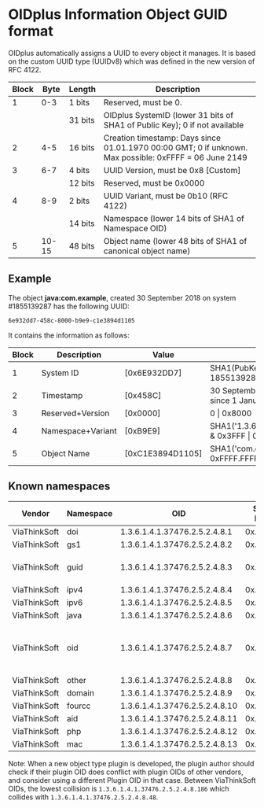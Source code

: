 # OIDplus Information Object GUID format

OIDplus automatically assigns a UUID to every object it manages. It is based on the custom UUID type (UUIDv8) which was defined in the new version of RFC 4122.

| Block | Byte | Length | Description |
|--|--|--|--|
| 1 | 0-3 |  1 bits | Reserved, must be 0. |
|   |     | 31 bits | OIDplus SystemID (lower 31 bits of SHA1 of Public Key); 0 if not available  |
| 2 | 4-5 | 16 bits | Creation timestamp: Days since 01.01.1970 00:00 GMT; 0 if unknown. Max possible: 0xFFFF = 06 June 2149 |
| 3 | 6-7 |  4 bits | UUID Version, must be 0x8 [Custom] |
|   |     | 12 bits | Reserved, must be 0x0000 |
| 4 | 8-9 |  2 bits | UUID Variant, must be 0b10 (RFC 4122) |
|   |     | 14 bits | Namespace (lower 14 bits of SHA1 of Namespace OID) |
| 5 |10-15| 48 bits | Object name (lower 48 bits of SHA1 of canonical object name) |


## Example

The object **java:com.example**, created 30 September 2018 on system #1855139287 has the following UUID:

    6e932dd7-458c-8000-b9e9-c1e3894d1105

It contains the information as follows:

|Block| Description | Value | Interpretation |
|--|--|--|--|
| 1 | System ID | [0x6E932DD7] | SHA1(PubKey) & 0x7FFF.FFFF = 1855139287 |
| 2 | Timestamp | [0x458C] | 30 September 2018 (17804 days since 1 January 1970) |
| 3 | Reserved+Version | [0x0000] | 0 \| 0x8000 |
| 4 | Namespace+Variant | [0xB9E9] | SHA1('1.3.6.1.4.1.37476.2.5.2.4.8.6') & 0x3FFF \| 0x8000 |
| 5 | Object Name | [0xC1E3894D1105] | SHA1('com.example') & 0xFFFF.FFFF.FFFF |

## Known namespaces

|Vendor  | Namespace | OID | SHA1 hash | UUID block 4 | Notes |
|--|--|--|--|--|--|
| ViaThinkSoft | doi | 1.3.6.1.4.1.37476.2.5.2.4.8.1 | 0x...2259 | 0xA259 
| ViaThinkSoft | gs1 | 1.3.6.1.4.1.37476.2.5.2.4.8.2 | 0x...021E | 0x821E 
| ViaThinkSoft | guid | 1.3.6.1.4.1.37476.2.5.2.4.8.3 | 0x...B924 | 0xB924 | In OIDplus, only the UUID itself will be shown
| ViaThinkSoft | ipv4 | 1.3.6.1.4.1.37476.2.5.2.4.8.4 | 0x...5AF9 | 0x9AF9 
| ViaThinkSoft | ipv6 | 1.3.6.1.4.1.37476.2.5.2.4.8.5 | 0x...55DB | 0x95DB 
| ViaThinkSoft | java | 1.3.6.1.4.1.37476.2.5.2.4.8.6 | 0x...79E9 | 0xB9E9 
| ViaThinkSoft | oid | 1.3.6.1.4.1.37476.2.5.2.4.8.7 | 0x...66D3 | 0xA6D3 | In OIDplus only UUIDv3/UUIDv5 with the official OID namespace will be shown
| ViaThinkSoft | other | 1.3.6.1.4.1.37476.2.5.2.4.8.8 | 0x...D068 | 0x9068 
| ViaThinkSoft | domain | 1.3.6.1.4.1.37476.2.5.2.4.8.9 | 0x...D982 | 0x9982 
| ViaThinkSoft | fourcc | 1.3.6.1.4.1.37476.2.5.2.4.8.10 | 0x...B648 | 0xB648 
| ViaThinkSoft | aid | 1.3.6.1.4.1.37476.2.5.2.4.8.11 | 0x...2571 | 0xA571 
| ViaThinkSoft | php | 1.3.6.1.4.1.37476.2.5.2.4.8.12 | 0x...A6F0 | 0xA6F0 
| ViaThinkSoft | mac | 1.3.6.1.4.1.37476.2.5.2.4.8.13 | 0x...91CD | 0x91CD 
<!--
| ViaThinkSoft | (Unused) | 1.3.6.1.4.1.37476.2.5.2.4.8.14 | 0x...AB3E | 0xAB3E 
| ViaThinkSoft | (Unused) | 1.3.6.1.4.1.37476.2.5.2.4.8.15 | 0x...4779 | 0x8779 
| ViaThinkSoft | (Unused) | 1.3.6.1.4.1.37476.2.5.2.4.8.16 | 0x...2318 | 0xA318 
| ViaThinkSoft | (Unused) | 1.3.6.1.4.1.37476.2.5.2.4.8.17 | 0x...1412 | 0x9412 
| ViaThinkSoft | (Unused) | 1.3.6.1.4.1.37476.2.5.2.4.8.18 | 0x...76C5 | 0xB6C5 
| ViaThinkSoft | (Unused) | 1.3.6.1.4.1.37476.2.5.2.4.8.19 | 0x...D43A | 0x943A 
| ViaThinkSoft | (Unused) | 1.3.6.1.4.1.37476.2.5.2.4.8.20 | 0x...1DE3 | 0x9DE3 
-->

Note: When a new object type plugin is developed, the plugin author should check if their plugin OID does conflict with plugin OIDs of other vendors, and consider using a different Plugin OID in that case.
Between ViaThinkSoft OIDs, the lowest collision is `1.3.6.1.4.1.37476.2.5.2.4.8.186` which collides with `1.3.6.1.4.1.37476.2.5.2.4.8.48`.
